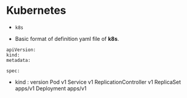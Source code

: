 # Kubernetes
- `k8s`
* Basic format of definition yaml file of **k8s**.
```console
apiVersion:
kind:
metadata:

spec:
```

- kind             :        version
  Pod                       v1
  Service                   v1
  ReplicationController     v1
   ReplicaSet               apps/v1
  Deployment                apps/v1
